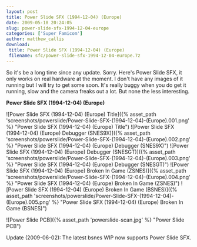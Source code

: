 ```yaml
---
layout: post
title: Power Slide SFX (1994-12-04) (Europe)
date: 2009-05-18 20:24:05
slug: power-slide-sfx-1994-12-04-europe
categories: ['Super Famicom']
author: matthew_callis
download:
 title: Power Slide SFX (1994-12-04) (Europe)
 filename: sfc/power-slide-sfx-1994-12-04-europe.7z
---
```


So it's be a long time since any update. Sorry. Here's Power Slide SFX, it only works on real hardware at the moment. I don't have any images of it running but I will try to get some soon. It's really buggy when you do get it running, slow and the camera freaks out a lot. But none the less interesting.

**Power Slide SFX (1994-12-04) (Europe)**

![Power Slide SFX (1994-12-04) (Europe) Title]({% asset_path 'screenshots/powerslide/Power-Slide-SFX-(1994-12-04)-(Europe).001.png' %} "Power Slide SFX (1994-12-04) (Europe) Title")
![Power Slide SFX (1994-12-04) (Europe) Debugger (SNES9X)]({% asset_path 'screenshots/powerslide/Power-Slide-SFX-(1994-12-04)-(Europe).002.png' %} "Power Slide SFX (1994-12-04) (Europe) Debugger (SNES9X)")
![Power Slide SFX (1994-12-04) (Europe) Debugger (SNESGT)]({% asset_path 'screenshots/powerslide/Power-Slide-SFX-(1994-12-04)-(Europe).003.png' %} "Power Slide SFX (1994-12-04) (Europe) Debugger (SNESGT)")
![Power Slide SFX (1994-12-04) (Europe) Broken In Game (ZSNES)]({% asset_path 'screenshots/powerslide/Power-Slide-SFX-(1994-12-04)-(Europe).004.png' %} "Power Slide SFX (1994-12-04) (Europe) Broken In Game (ZSNES)")
![Power Slide SFX (1994-12-04) (Europe) Broken In Game (BSNES)]({% asset_path 'screenshots/powerslide/Power-Slide-SFX-(1994-12-04)-(Europe).005.png' %} "Power Slide SFX (1994-12-04) (Europe) Broken In Game (BSNES)")

![Power Slide PCB]({% asset_path 'powerslide-scan.jpg' %} "Power Slide PCB")

Update (2009-06-02): The latest bsnes WIP now supports Power Slide SFX.
